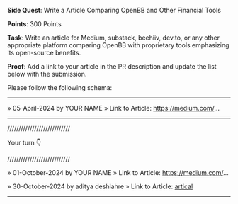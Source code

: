**Side Quest**: Write a Article Comparing OpenBB and Other Financial Tools

**Points**: 300 Points

**Task**: Write an article for Medium, substack, beehiiv, dev.to, or any other appropriate platform comparing OpenBB with proprietary tools emphasizing its open-source benefits.

**Proof**: Add a link to your article in the PR description and update the list below with the submission.

Please follow the following schema:

---

» 05-April-2024 by YOUR NAME
» Link to Article: https://medium.com/...

---

////////////////////////////

Your turn 👇

////////////////////////////

» 01-October-2024 by YOUR NAME
» Link to Article: https://medium.com/...

» 30-October-2024 by aditya deshlahre » Link to Article: [artical](https://dev.to/adityadeshlahre/redefining-financial-analysis-with-openbb-the-power-of-open-source-versus-proprietary-tools-2j2p)

---
